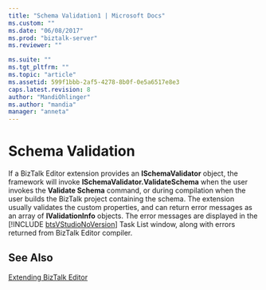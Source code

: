 ```yaml
---
title: "Schema Validation1 | Microsoft Docs"
ms.custom: ""
ms.date: "06/08/2017"
ms.prod: "biztalk-server"
ms.reviewer: ""

ms.suite: ""
ms.tgt_pltfrm: ""
ms.topic: "article"
ms.assetid: 599f1bbb-2af5-4278-8b0f-0e5a6517e8e3
caps.latest.revision: 8
author: "MandiOhlinger"
ms.author: "mandia"
manager: "anneta"
---
```

# Schema Validation
If a BizTalk Editor extension provides an <strong>ISchemaValidator</strong> object, the framework will invoke <strong>ISchemaValidator.ValidateSchema</strong> when the user invokes the <strong>Validate Schema</strong> command, or during compilation when the user builds the BizTalk project containing the schema. The extension usually validates the custom properties, and can return error messages as an array of <strong>IValidationInfo</strong> objects. The error messages are displayed in the [!INCLUDE [btsVStudioNoVersion](../includes/btsvstudionoversion-md.md)] Task List window, along with errors returned from BizTalk Editor compiler.  
  
## See Also  
 [Extending BizTalk Editor](../core/extending-biztalk-editor.md)